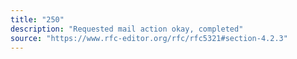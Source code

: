 ```yaml
---
title: "250"
description: "Requested mail action okay, completed"
source: "https://www.rfc-editor.org/rfc/rfc5321#section-4.2.3"
---
```


